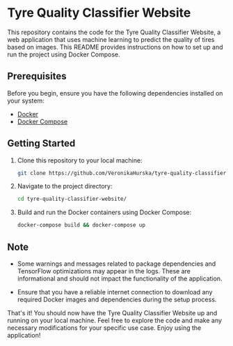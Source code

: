 # Tyre Quality Classifier Website

This repository contains the code for the Tyre Quality Classifier Website, a web application that uses machine learning to predict the quality of tires based on images. This README provides instructions on how to set up and run the project using Docker Compose.

## Prerequisites

Before you begin, ensure you have the following dependencies installed on your system:

- [Docker](https://docs.docker.com/get-docker/)
- [Docker Compose](https://docs.docker.com/compose/install/)

## Getting Started

1. Clone this repository to your local machine:

   ```bash
   git clone https://github.com/VeronikaHurska/tyre-quality-classifier-website.git
   ```

2. Navigate to the project directory:

   ```bash
   cd tyre-quality-classifier-website/
   ```

3. Build and run the Docker containers using Docker Compose:

   ```bash
   docker-compose build && docker-compose up
   ```

## Note

- Some warnings and messages related to package dependencies and TensorFlow optimizations may appear in the logs. These are informational and should not impact the functionality of the application.

- Ensure that you have a reliable internet connection to download any required Docker images and dependencies during the setup process.

That's it! You should now have the Tyre Quality Classifier Website up and running on your local machine. Feel free to explore the code and make any necessary modifications for your specific use case. Enjoy using the application!
